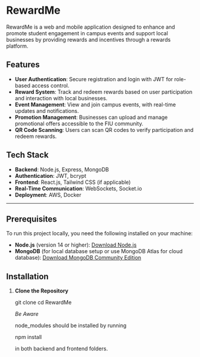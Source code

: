 # RewardMe

RewardMe is a web and mobile application designed to enhance and promote student engagement in campus events and support local businesses by providing rewards and incentives through a rewards platform.

## Features

- **User Authentication**: Secure registration and login with JWT for role-based access control.
- **Reward System**: Track and redeem rewards based on user participation and interaction with local businesses.
- **Event Management**: View and join campus events, with real-time updates and notifications.
- **Promotion Management**: Businesses can upload and manage promotional offers accessible to the FIU community.
- **QR Code Scanning**: Users can scan QR codes to verify participation and redeem rewards.

## Tech Stack

- **Backend**: Node.js, Express, MongoDB
- **Authentication**: JWT, bcrypt
- **Frontend**: React.js, Tailwind CSS (if applicable)
- **Real-Time Communication**: WebSockets, Socket.io
- **Deployment**: AWS, Docker

---

## Prerequisites

To run this project locally, you need the following installed on your machine:

- **Node.js** (version 14 or higher): [Download Node.js](https://nodejs.org/)
- **MongoDB** (for local database setup or use MongoDB Atlas for cloud database): [Download MongoDB Community Edition](https://www.mongodb.com/try/download/community)

## Installation

1. **Clone the Repository**

   git clone <repository-url>
   cd RewardMe

   *Be Aware*

   node_modules should be installed by running

   npm install

   in both backend and frontend folders.
